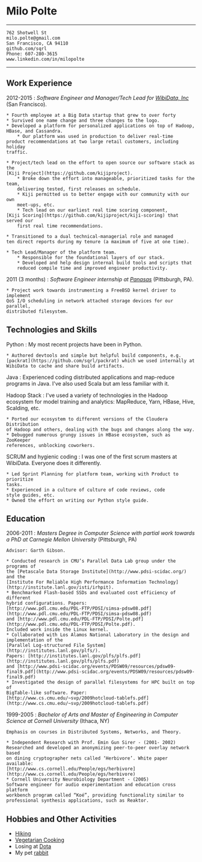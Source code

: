 Milo Polte
==========


----

`762 Shotwell St                                      milo.polte@gmail.com`  
`San Francisco, CA 94110                                   github.com/sqrl`  
`Phone: 607-280-3615                         www.linkedin.com/in/milopolte`  

----


Work Experience
---------------

2012-2015
:   *Software Engineer and Manager/Tech Lead for [WibiData, Inc](https://www.wibidata.com)* (San Francisco).
    
    * Fourth employee at a Big Data startup that grew to over forty
    * Survived one name change and three changes to the logo.
    * Developed a platform for personalized applications on top of Hadoop,
    HBase, and Cassandra.
        * Our platform was used in production to deliver real-time
    product recommendations at two large retail customers, including holiday
    traffic.
    
    * Project/tech lead on the effort to open source our software stack as the
    [Kiji Project](https://github.com/kijiproject).
        * Broke down the effort into manageable, prioritized tasks for the team,
        delivering tested, first releases on schedule.
        * Kiji permitted us to better engage with our community with our own
        meet-ups, etc.
        * Tech lead on our earliest real time scoring component,
    [Kiji Scoring](https://github.com/kijiproject/kiji-scoring) that served our
        first real time recommendations.
    
    * Transitioned to a dual technical-managerial role and managed
    ten direct reports during my tenure (a maximum of five at one time).
    
    * Tech Lead/Manager of the platform team.
        * Responsible for the foundational layers of our stack.
        * Developed and help design internal build tools and scripts that
        reduced compile time and improved engineer productivity.

2011 (3 months)
:   *Software Engineer internship at [Panasas](http://www.panasas.com/)* (Pittsburgh, PA).

    * Project work towards instrumenting a FreeBSD kernel driver to implement
    QoS I/O scheduling in network attached storage devices for our parallel,
    distributed filesystem.
        
Technologies and Skills
-----------------------
Python
:   My most recent projects have been in Python.

    * Authored devtools and simple but helpful build components, e.g.
    [packrat](https://github.com/sqrl/packrat) which we used internally at WibiData to cache and share build artifacts.

Java
:   Experienced coding distributed applications and map-reduce programs in
    Java. I've also used Scala but am less familiar with it.
  
Hadoop Stack
:   I've used a variety of technologies in the Hadoop ecosystem for model
    training and analytics: MapReduce, Yarn, HBase, Hive, Scalding, etc.
    
    * Ported our ecosystem to different versions of the Cloudera Distribution 
    of Hadoop and others, dealing with the bugs and changes along the way.
    * Debugged numerous grungy issues in HBase ecosystem, such as ZooKeeper
    references, unblocking coworkers.

SCRUM and hygienic coding
:   I was one of the first scrum masters at WibiData. Everyone does it differently.

    * Led Sprint Planning for platform team, working with Product to prioritize
    tasks.
    * Experienced in a culture of culture of code reviews, code
    style guides, etc.
    * Owned the effort on writing our Python style guide.

Education
---------

2006-2011
:   *Masters Degree in Computer Science with partial work towards a PhD at
    Carnegie Mellon University* (Pittsburgh, PA)
    
    Advisor: Garth Gibson.
    
    * Conducted research in CMU’s Parallel Data Lab group under the programs of 
    the [Petascale Data Storage Institute](http://www.pdsi-scidac.org/) and the
    [Institute For Reliable High Performance Information Technology](http://institute.lanl.gov/isti/irhpit).
    * Benchmarked Flash-based SSDs and evaluated cost efficiency of different
    hybrid configurations. Papers:
    [http://www.pdl.cmu.edu/PDL-FTP/PDSI/simsa-pdsw08.pdf](http://www.pdl.cmu.edu/PDL-FTP/PDSI/simsa-pdsw08.pdf)
    and [http://www.pdl.cmu.edu/PDL-FTP/PDSI/Polte.pdf](http://www.pdl.cmu.edu/PDL-FTP/PDSI/Polte.pdf).
    Included work inside the Linux kernel.
    * Collaborated with Los Alamos National Laboratory in the design and
    implementation of the
    [Parallel Log-structured File System](http://institutes.lanl.gov/plfs/).
    Papers: [http://institutes.lanl.gov/plfs/plfs.pdf](http://institutes.lanl.gov/plfs/plfs.pdf)
    and [http://www.pdsi-scidac.org/events/PDSW09/resources/pdsw09-final9.pdf](http://www.pdsi-scidac.org/events/PDSW09/resources/pdsw09-final9.pdf)
    * Investigated the design of parallel filesystems for HPC built on top of
    BigTable-like software. Paper:
    [http://www.cs.cmu.edu/~svp/2009hotcloud-tablefs.pdf](http://www.cs.cmu.edu/~svp/2009hotcloud-tablefs.pdf)
    
1999-2005
:   *Bachelor of Arts and Master of Engineering in Computer Science at Cornell
    University* (Ithaca, NY)
    
    Emphasis on courses in Distributed Systems, Networks, and Theory.
    
    * Independent Research with Prof. Emin Gun Sirer - (2001- 2002)
    Researched and developed an anonymizing peer-to-peer overlay network based
    on dining cryptographer nets called ‘Herbivore’. White paper available:
    [http://www.cs.cornell.edu/People/egs/herbivore](http://www.cs.cornell.edu/People/egs/herbivore)
    * Cornell University Neurobiology Department - (2005)
    Software engineer for audio experimentation and education cross platform
    workbench program called “Koé”, providing functionality similar to
    professional synthesis applications, such as Reaktor.

Hobbies and Other Activities
----------------------------

* [Hiking](http://i.imgur.com/ApbbKi8.jpg)
* [Vegetarian Cooking](http://markbittman.com/book/how-to-cook-everything-vegetarian/)
* Losing at [Dota](http://blog.dota2.com/)
* My pet [rabbit](https://www.youtube.com/watch?v=SzU_dGHykZ4)